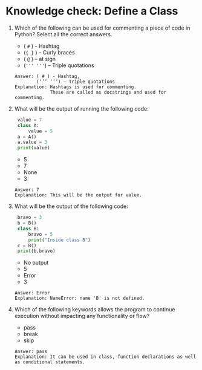 # Knowledge check: Define a Class

1. Which of the following can be used for commenting a piece of code in Python? Select all the correct answers.
   - ( `#` ) - Hashtag
   - (`{ }` ) – Curly braces
   - ( `@` ) – at sign
   - (`''' '''`) – Triple quotations
   ```
   Answer: ( # ) - Hashtag,
           (‘’’ ‘’’) – Triple quotations
   Explanation: Hashtags is used for commenting. 
                These are called as docstrings and used for commenting.
   ```

2. What will be the output of running the following code:
   ```python
    value = 7
    class A:
        value = 5
    a = A()
    a.value = 3
    print(value)
   ```
   - 5
   - 7
   - None
   - 3
   ```
   Answer: 7
   Explanation: This will be the output for value.
   ```

3. What will be the output of the following code:
   ```python
    bravo = 3
    b = B()
    class B:
        bravo = 5
        print("Inside class B")
    c = B()
    print(b.bravo)
   ```
   - No output
   - 5
   - Error
   - 3
   ```
   Answer: Error
   Explanation: NameError: name 'B' is not defined.
   ```

4. Which of the following keywords allows the program to continue execution without impacting any functionality or flow?
   - pass
   - break
   - skip
   ```
   Answer: pass
   Explanation: It can be used in class, function declarations as well as conditional statements.
   ```
